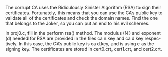 The corrupt CA uses the Ridiculously Sinister Algorithm (RSA) to sign their certificates. Fortunately, this means that you can use the CA’s public key to validate all of the certificates and check the domain names. Find the one that belongs to the Joker, so you can put an end to his evil schemes.

In proj0.c, fill in the perform rsa() method. The modulus (N ) and exponent
(d) needed for RSA are provided in the files ca n.key and ca d.key respec-
tively. In this case, the CA’s public key is ca d.key, and is using e as the
signing key. The certificates are stored in cert0.crt, cert1.crt, and cert2.crt.
